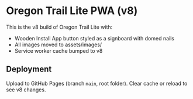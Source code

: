 # Oregon Trail Lite PWA (v8)

This is the v8 build of Oregon Trail Lite with:
- Wooden Install App button styled as a signboard with domed nails
- All images moved to assets/images/
- Service worker cache bumped to v8

## Deployment
Upload to GitHub Pages (branch `main`, root folder). Clear cache or reload to see v8 changes.

